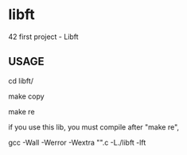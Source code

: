 # libft
42 first project - Libft

## USAGE

cd libft/

make copy

make re

if you use this lib, you must compile after "make re",

gcc -Wall -Werror -Wextra "".c -L./libft -lft
